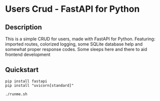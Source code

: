 # Users Crud - FastAPI for Python

## Description

This is a simple CRUD for users, made with FastAPI for Python.
Featuring: imported routes, colorized logging, some SQLite database help and somewhat proper response codes.
Some sleeps here and there to aid frontend development

## Quickstart

```console
pip install fastapi
pip install "uvicorn[standard]"

./runme.sh
```
